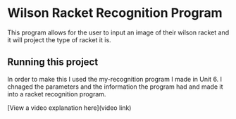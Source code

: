 # Wilson Racket Recognition Program

This program allows for the user to input an image of their wilson racket and it will project the type of racket it is.

## Running this project
In order to make this I used the my-recognition program I made in Unit 6. I chnaged the parameters and the information the program had and made it into a racket recognition program.

[View a video explanation here](video link)
